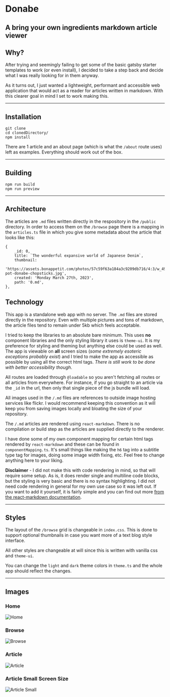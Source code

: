 # Donabe

## A bring your own ingredients markdown article viewer

## Why?

After trying and seemingly failing to get some of the basic gatsby starter templates to work (or even install), I decided to take a step back and decide what I was really looking for in them anyway.

As it turns out, I just wanted a lightweight, performant and accessible web application that would act as a reader for articles written in markdown. With this clearer goal in mind I set to work making this.

---

## Installation

```
git clone
cd clonedDirectory/
npm install
```

There are 1 article and an about page (which is what the `/about` route uses) left as examples. Everything should work out of the box.

---

## Building

```
npm run build
npm run preview
```

---

## Architecture

The articles are `.md` files written directly in the respository in the `/public` directory. In order to access them on the `/browse` page there is a mapping in the `articles.ts` file in which you give some metadata about the article that looks like this:

```
{
    _id: 0,
    title: `The wonderful expansive world of Japanese Denim`,
    thumbnail:
      'https://assets.bonappetit.com/photos/57c59f63a184a3c9209db716/4:3/w_4911,h_3683,c_limit/hot-pot-donabe-chopsticks.jpg',
    created: 'Monday March 27th, 2023',
    path: '0.md',
},
```

## Technology

This app is a standalone web app with no server. The `.md` files are stored directly in the repository. Even with multiple pictures and tons of markdown, the article files tend to remain under 5kb which feels acceptable.

I tried to keep the libraries to an absolute bare minimum. This uses **no** component libraries and the only styling library it uses is `theme-ui`. It is my preference for styling and theming but anything else could be used as well. The app is viewable on **all** screen sizes (_some extremely esoteric exceptions probably exist_) and I tried to make the app as accessible as possible by using all the correct html tags. _There is still work to be done with better accessibility though_.

All routes are loaded through `@loadable` so you aren't fetching all routes or all articles from everywhere. For instance, if you go straight to an article via the `_id` in the url, then only that single piece of the js bundle will load.

All images used in the `/.md` files are references to outside image hosting services like flickr. I would recommend keeping this convention as it will keep you from saving images locally and bloating the size of your repository.

The `/.md` articles are rendered using `react-markdown`. There is no compilation or build step as the articles are supplied directly to the renderer.

I have done some of my own component mapping for certain html tags rendered by `react-markdown` and these can be found in `componentMapping.ts`. It's small things like making the `h6` tag into a subtitle type tag for images, doing some image width fixing, etc. Feel free to change anything here to your liking.

**Disclaimer** - I did not make this with code rendering in mind, so that will require some setup. As is, it does render single and multiline code blocks, but the styling is very basic and there is no syntax highlighting. I did not need code rendering in general for my own use case so it was left out. If you want to add it yourself, it is fairly simple and you can find out more [from the react-markdown documentation](https://github.com/remarkjs/react-markdown#use-custom-components-syntax-highlight).

---

## Styles

The layout of the `/browse` grid is changeable in `index.css`. This is done to support optional thumbnails in case you want more of a text blog style interface.

All other styles are changeable at will since this is written with vanilla css and `theme-ui`.

You can change the `light` and `dark` theme colors in `theme.ts` and the whole app should reflect the changes.

---

## Images

### Home

![Home](./src/assets/home.png)

### Browse

![Browse](./src/assets/browse.png)

### Article

![Article](./src/assets/article.png)

### Article Small Screen Size

![Article Small](./src/assets/article_small.png)
